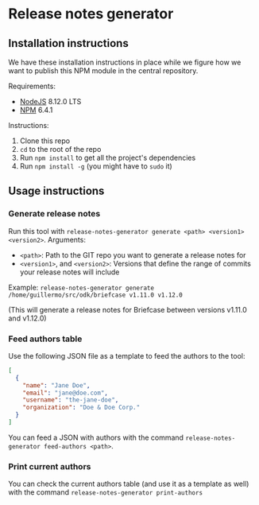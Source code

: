 # Release notes generator

## Installation instructions
 
We have these installation instructions in place while we figure how we want to publish this NPM module in the central repository.

Requirements:
- [NodeJS](https://nodejs.org) 8.12.0 LTS
- [NPM](https://nodejs.org) 6.4.1 

Instructions:
1. Clone this repo
2. `cd` to the root of the repo
3. Run `npm install` to get all the project's dependencies
3. Run `npm install -g` (you might have to `sudo` it)

## Usage instructions

### Generate release notes 

Run this tool with `release-notes-generator generate <path> <version1> <version2>`. Arguments:
- `<path>`: Path to the GIT repo you want to generate a release notes for
- `<version1>`, and `<version2>`: Versions that define the range of commits your release notes will include

Example: `release-notes-generator generate /home/guillermo/src/odk/briefcase v1.11.0 v1.12.0`

  (This will generate a release notes for Briefcase between versions v1.11.0 and v1.12.0)
  
### Feed authors table

Use the following JSON file as a template to feed the authors to the tool:

```json
[
  {
    "name": "Jane Doe",
    "email": "jane@doe.com",
    "username": "the-jane-doe",
    "organization": "Doe & Doe Corp."
  }
]

```  

You can feed a JSON with authors with the command `release-notes-generator feed-authors <path>`.

### Print current authors

You can check the current authors table (and use it as a template as well) with the command `release-notes-generator print-authors`
